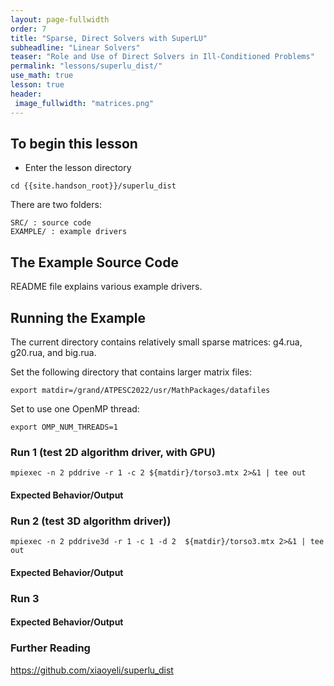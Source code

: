 ```yaml
---
layout: page-fullwidth
order: 7
title: "Sparse, Direct Solvers with SuperLU"
subheadline: "Linear Solvers"
teaser: "Role and Use of Direct Solvers in Ill-Conditioned Problems"
permalink: "lessons/superlu_dist/"
use_math: true
lesson: true
header:
 image_fullwidth: "matrices.png"
---
```


## To begin this lesson

- Enter the lesson directory
```
cd {{site.handson_root}}/superlu_dist
```

There are two folders:
```
SRC/ : source code
EXAMPLE/ : example drivers

```

## The Example Source Code

README file explains various example drivers.

## Running the Example

The current directory contains relatively small sparse matrices: g4.rua, g20.rua, and big.rua.

Set the following directory that contains larger matrix files:
```
export matdir=/grand/ATPESC2022/usr/MathPackages/datafiles
```

Set to use one OpenMP thread:
```
export OMP_NUM_THREADS=1
```

### Run 1 (test 2D algorithm driver, with GPU)
```
mpiexec -n 2 pddrive -r 1 -c 2 ${matdir}/torso3.mtx 2>&1 | tee out
```

#### Expected Behavior/Output


### Run 2 (test 3D algorithm driver))
```
mpiexec -n 2 pddrive3d -r 1 -c 1 -d 2  ${matdir}/torso3.mtx 2>&1 | tee out
```

#### Expected Behavior/Output


### Run 3

#### Expected Behavior/Output

### Further Reading

https://github.com/xiaoyeli/superlu_dist
